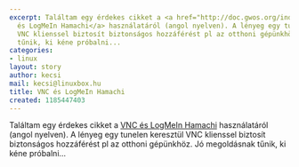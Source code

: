 ```yaml
---
excerpt: Találtam egy érdekes cikket a <a href="http://doc.gwos.org/index.php/VNC_and_Hamachi">VNC
  és LogMeIn Hamachi</a> használatáról (angol nyelven). A lényeg egy tunelen keresztül
  VNC klienssel biztosít biztonságos hozzáférést pl az otthoni gépünkhöz. Jó megoldásnak
  tűnik, ki kéne próbalni...
categories:
- linux
layout: story
author: kecsi
mail: kecsi@linuxbox.hu
title: VNC és LogMeIn Hamachi
created: 1185447403
---
```

Találtam egy érdekes cikket a <a href="http://doc.gwos.org/index.php/VNC_and_Hamachi">VNC és LogMeIn Hamachi</a> használatáról (angol nyelven). A lényeg egy tunelen keresztül VNC klienssel biztosít biztonságos hozzáférést pl az otthoni gépünkhöz. Jó megoldásnak tűnik, ki kéne próbalni...
